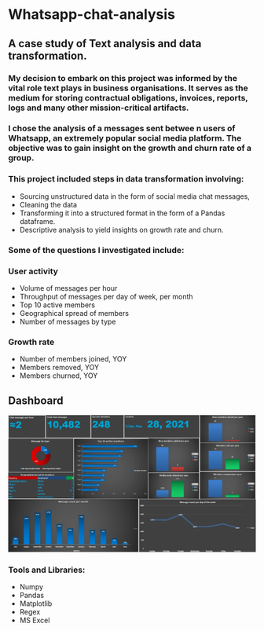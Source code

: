 # Whatsapp-chat-analysis
## A case study of Text analysis and data transformation.

### My decision to embark on this project was informed by the vital role text plays in business organisations. It serves as the medium for storing contractual obligations, invoices, reports, logs and many other mission-critical artifacts.  

### I chose the analysis of a messages sent betwee n users of Whatsapp, an extremely popular social media platform. The objective was to gain insight on the growth and churn rate of a group. 

### This project included steps in data transformation involving: 
- Sourcing unstructured data in the form of social media chat messages, 
- Cleaning the data 
- Transforming it into a structured format in the form of a Pandas dataframe. 
- Descriptive analysis to yield insights on growth rate and churn.

### Some of the questions I investigated include:

### User activity
* Volume of messages per hour
* Throughput of messages per day of week, per month
* Top 10 active members
* Geographical spread of members
* Number of messages by type


### Growth rate
* Number of members joined, YOY
* Members removed, YOY
* Members churned, YOY

## Dashboard
![](images/dashboard.jpg)

### Tools and Libraries: 
* Numpy
* Pandas
* Matplotlib
* Regex
* MS Excel


